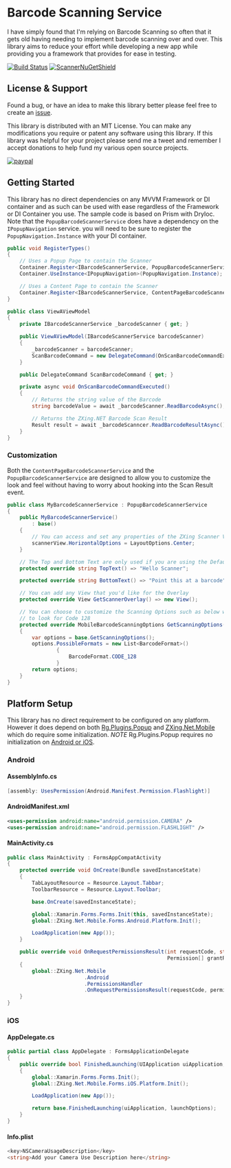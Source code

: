 # Barcode Scanning Service

I have simply found that I'm relying on Barcode Scanning so often that it gets old having needing to implement barcode scanning over and over. This library aims to reduce your effort while developing a new app while providing you a framework that provides for ease in testing.

[![Build Status](https://dev.azure.com/dansiegel/Barcode%20Scanner/_apis/build/status/Barcode%20Scanner-CI)](https://dev.azure.com/dansiegel/Barcode%20Scanner/_build/latest?definitionId=37)
[![ScannerNuGetShield]][ScannerNuGet]

## License &amp; Support

Found a bug, or have an idea to make this library better please feel free to create an [issue][issues].

This library is distributed with an MIT License. You can make any modifications you require or patent any software using this library. If this library was helpful for your project please send me a tweet and remember I accept donations to help fund my various open source projects.

[![paypal](https://www.paypalobjects.com/en_US/i/btn/btn_donateCC_LG.gif)](https://www.paypal.me/dansiegel)

## Getting Started

This library has no direct dependencies on any MVVM Framework or DI container and as such can be used with ease regardless of the Framework or DI Container you use. The sample code is based on Prism with DryIoc. Note that the `PopupBarcodeScannerService` does have a dependency on the `IPopupNavigation` service. you will need to be sure to register the `PopupNavigation.Instance` with your DI container.

```cs
public void RegisterTypes()
{
    // Uses a Popup Page to contain the Scanner
    Container.Register<IBarcodeScannerService, PopupBarcodeScannerService>();
    Container.UseInstance<IPopupNavigation>(PopupNavigation.Instance);

    // Uses a Content Page to contain the Scanner
    Container.Register<IBarcodeScannerService, ContentPageBarcodeScannerService>();
}

public class ViewAViewModel
{
    private IBarcodeScannerService _barcodeScanner { get; }

    public ViewAViewModel(IBarcodeScannerService barcodeScanner)
    {
        _barcodeScanner = barcodeScanner;
        ScanBarcodeCommand = new DelegateCommand(OnScanBarcodeCommandExecuted);
    }

    public DelegateCommand ScanBarcodeCommand { get; }

    private async void OnScanBarcodeCommandExecuted()
    {
        // Returns the string value of the Barcode
        string barcodeValue = await _barcodeScanner.ReadBarcodeAsync();

        // Returns the ZXing.NET Barcode Scan Result
        Result result = await _barcodeScanncer.ReadBarcodeResultAsync();
    }
}
```

### Customization

Both the `ContentPageBarcodeScannerService` and the `PopupBarcodeScannerService` are designed to allow you to customize the look and feel without having to worry about hooking into the Scan Result event.

```cs
public class MyBarcodeScannerService : PopupBarcodeScannerService
{
    public MyBarcodeScannerService()
        : base()
    {
        // You can access and set any properties of the ZXing Scanner View
        scannerView.HorizontalOptions = LayoutOptions.Center;
    }

    // The Top and Bottom Text are only used if you are using the Default Scanner Overlay
    protected override string TopText() => "Hello Scanner";

    protected override string BottomText() => "Point this at a barcode";

    // You can add any View that you'd like for the Overlay
    protected override View GetScannerOverlay() => new View();

    // You can choose to customize the Scanning Options such as below where we limit the scanning
    // to look for Code 128
    protected override MobileBarcodeScanningOptions GetScanningOptions()
    {
        var options = base.GetScanningOptions();
        options.PossibleFormats = new List<BarcodeFormat>()
                {
                    BarcodeFormat.CODE_128
                }
        return options;
    }
}
```

## Platform Setup

This library has no direct requirement to be configured on any platform. However it does depend on both [Rg.Plugins.Popup][RgPopup] and [ZXing.Net.Mobile][ZXingNet] which do require some initialization. *NOTE* Rg.Plugins.Popup requires no initialization on [Android or iOS][RgInitialization].

### Android

#### AssemblyInfo.cs

```cs
[assembly: UsesPermission(Android.Manifest.Permission.Flashlight)]
```

#### AndroidManifest.xml

```xml
<uses-permission android:name="android.permission.CAMERA" />
<uses-permission android:name="android.permission.FLASHLIGHT" />
```

#### MainActivity.cs

```cs
public class MainActivity : FormsAppCompatActivity
{
    protected override void OnCreate(Bundle savedInstanceState)
    {
        TabLayoutResource = Resource.Layout.Tabbar;
        ToolbarResource = Resource.Layout.Toolbar;

        base.OnCreate(savedInstanceState);

        global::Xamarin.Forms.Forms.Init(this, savedInstanceState);
        global::ZXing.Net.Mobile.Forms.Android.Platform.Init();

        LoadApplication(new App());
    }

    public override void OnRequestPermissionsResult(int requestCode, string[] permissions,
                                                    Permission[] grantResults)
    {
        global::ZXing.Net.Mobile
                         .Android
                         .PermissionsHandler
                         .OnRequestPermissionsResult(requestCode, permissions, grantResults);
    }
}
```

### iOS

#### AppDelegate.cs

```cs
public partial class AppDelegate : FormsApplicationDelegate
{
    public override bool FinishedLaunching(UIApplication uiApplication, NSDictionary launchOptions)
    {
        global::Xamarin.Forms.Forms.Init();
        global::ZXing.Net.Mobile.Forms.iOS.Platform.Init();

        LoadApplication(new App());

        return base.FinishedLaunching(uiApplication, launchOptions);
    }
}
```

#### Info.plist

```cs
<key>NSCameraUsageDescription</key>
<string>Add your Camera Use Description here</string>
```

[issues]: https://github.com/dansiegel/BarcodeScanner/issues
[RgPopup]: https://github.com/rotorgames/Rg.Plugins.Popup
[ZXingNet]: https://github.com/Redth/ZXing.Net.Mobile
[RgInitialization]: https://github.com/rotorgames/Rg.Plugins.Popup#initialize
[ScannerNuGetShield]: https://img.shields.io/nuget/vpre/BarcodeScanning.Service.svg
[ScannerNuGet]: https://www.nuget.org/packages/BarcodeScanning.Service